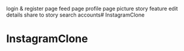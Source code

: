 login & register page
feed page
profile page
picture
story feature
edit details
share to story
search accounts# InstagramClone
# InstagramClone
